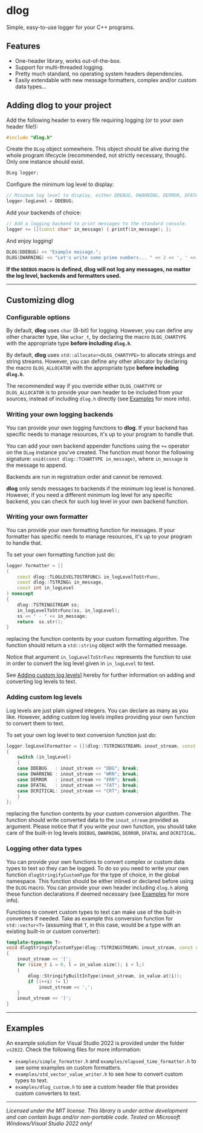 # dlog
Simple, easy-to-use logger for your C++ programs.

## Features

* One-header library, works out-of-the-box.
* Support for multi-threaded logging.
* Pretty much standard, no operating system headers dependencies.
* Easily extendable with new message formatters, complex and/or custom data types...

## Adding **dlog** to your project

Add the following header to every file requiring logging (or to your own header file!):
```c++
#include "dlog.h"
```
Create the `DLog` object somewhere. This object should be alive during the whole program lifecycle (recommended, not strictly necessary, though). Only one instance should exist.
```c++
DLog logger;
```

Configure the minimum log level to display:
```c++
// Minimum log level to display, either DDEBUG, DWARNING, DERROR, DFATAL or DCRITICAL. Defaults to DDEBUG.
logger.logLevel = DDEBUG;
```
Add your backends of choice:
```c++
// Add a logging backend to print messages to the standard console.
logger += [](const char* in_message) { printf(in_message); };
```
And enjoy logging!
```c++
DLOG(DDEBUG) << "Example message.";
DLOG(DWARNING) << "Let's write some prime numbers... " << 2 << ', ' << 3 << ', ' << 5 << ', ' << 7 << "..."; 
```

**If the `NDEBUG` macro is defined, **dlog** will not log any messages, no matter the log level, backends and formatters used.**

---
## Customizing **dlog**

### Configurable options

By default, **dlog** uses `char` (8-bit) for logging. However, you can define any other character type, like `wchar_t`, by declaring the macro `DLOG_CHARTYPE` with the appropriate type **before including `dlog.h`**.

By default, **dlog** uses `std::allocator<DLOG_CHARTYPE>` to allocate strings and string streams. However, you can define any other allocator by declaring the macro `DLOG_ALLOCATOR` with the appropriate type **before including `dlog.h`**.

The recommended way if you override either `DLOG_CHARTYPE` or `DLOG_ALLOCATOR` is to provide your own header to be included from your sources, instead of including `dlog.h` directly (see [Examples](#examples) for more info).

### Writing your own logging backends

You can provide your own logging functions to **dlog**. If your backend has specific needs to manage resources, it's up to your program to handle that.

You can add your own backend appender functions using the `+=` operator on the `DLog` instance you've created. The function must honor the following signature: `void(const dlog::TCHARTYPE in_message)`, where `in_message` is the message to append.

Backends are run in registration order and cannot be removed. 

**dlog** only sends messages to backends if the minimum log level is honored. However, if you need a different minimum log level for any specific backend, you can check for such log level in your own backend function.

### Writing your own formatter

You can provide your own formatting function for messages. If your formatter has specific needs to manage resources, it's up to your program to handle that.

To set your own formatting function just do:
```c++
logger.formatter = []
(
    const dlog::TLOGLEVELTOSTRFUNC& in_logLevelToStrFunc, 
    const dlog::TSTRING& in_message, 
    const int in_logLevel
) noexcept
{
    dlog::TSTRINGSTREAM ss;
    in_logLevelToStrFunc(ss, in_logLevel);
    ss << " - " << in_message;
    return  ss.str();
}
```
replacing the function contents by your custom formatting algorithm. The function should return a `std::string` object with the formatted message.

Notice that argument `in_logLevelToStrFunc` represents the function to use in order to convert the log level given in `in_logLevel` to text.

See [Adding custom log levels](#adding-custom-log-levels)] hereby for further information on adding and converting log levels to text.

### Adding custom log levels

Log levels are just plain signed integers. You can declare as many as you like. However, adding custom log levels implies providing your own function to convert them to text.

To set your own log level to text conversion function just do:
```c++
logger.logLevelFormatter = [](dlog::TSTRINGSTREAM& inout_stream, const int in_logLevel) noexcept
{
    switch (in_logLevel)
    {
    case DDEBUG   : inout_stream << "DBG"; break;
    case DWARNING : inout_stream << "WRN"; break;
    case DERROR   : inout_stream << "ERR"; break;
    case DFATAL   : inout_stream << "FAT"; break;
    case DCRITICAL: inout_stream << "CRT"; break;
    }
};
```
replacing the function contents by your custom conversion algorithm. The function should write converted data to the `inout_stream` provided as argument. Please notice that if you write your own function, you should take care of the built-in log levels `DDEBUG`, `DWARNING`, `DERROR`, `DFATAL` and `DCRITICAL`.

### Logging other data types

You can provide your own functions to convert complex or custom data types to text so they can be logged. To do so you need to write your own function `dlogStringifyCustomType` for the type of choice, in the global namespace. This function should be either inlined or declared before using the `DLOG` macro. You can provide your own header including `dlog.h` along these function declarations if deemed necessary (see [Examples](#examples) for more info).

Functions to convert custom types to text can make use of the built-in converters if needed. Take as example this conversion function for `std::vector<T>` (assuming that `T`, in this case, would be a type with an existing built-in or custom converter):
```c++
template<typename T>
void dlogStringifyCustomType(dlog::TSTRINGSTREAM& inout_stream, const std::vector<T>& in_value) noexcept
{
    inout_stream << '[';
    for (size_t i = 0, l = in_value.size(); i < l;)
    {
        dlog::StringifyBuiltInType(inout_stream, in_value.at(i));
        if ((++i) != l)
            inout_stream << ',';
    }
    inout_stream << ']';
}
```
---

## Examples

An example solution for Visual Studio 2022 is provided under the folder `vs2022`. Check the following files for more information:
* `examples/simple_formatter.h` and `examples/elapsed_time_formatter.h` to see some examples on custom formatters.
* `examples/std_vector_value_writer.h` to see how to convert custom types to text.
* `examples/dlog_custom.h` to see a custom header file that provides custom converters to text.

---

*Licensed under the MIT license.*
*This library is under active development and can contain bugs and/or non-portable code. Tested on Microsoft Windows/Visual Studio 2022 only!*
